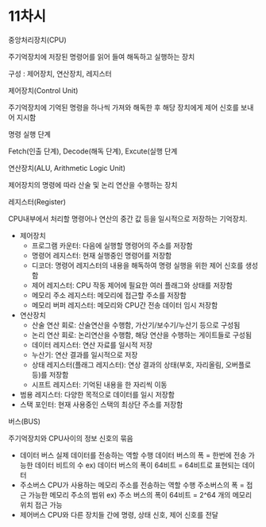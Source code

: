 # 11차시

중앙처리장치(CPU)

주기억장치에 저장된 명령어를 읽어 들여 해독하고 실행하는 장치

구성 : 제어장치, 연산장치, 레지스터

제어장치(Control Unit)

주기억장치에 기억된 명령을 하나씩 가져와 해독한 후 해당 장치에게 제어 신호를 보내어 지시함

명령 실행 단계

Fetch(인출 단계), Decode(해독 단계), Excute(실행 단계

연산장치(ALU, Arithmetic Logic Unit)

제어장치의 명령에 따라 산술 및 논리 연산을 수행하는 장치

레지스터(Register)

CPU내부에서 처리할 명령어나 연산의 중간 값 등을 일시적으로 저장하는 기억장치.

- 제어장치
    - 프로그램 카운터: 다음에 실행할 명령어의 주소를 저장함
    - 명령어 레지스터: 현재 실행중인 명령어를 저장함
    - 디코더: 명령어 레지스터의 내용을 해독하여 명령 실행을 위한 제어 신호를 생성함
    - 제어 레지스터: CPU 작동 제어에 필요한 여러 플래그와 상태를 저장함
    - 메모리 주소 레지스터: 메모리에 접근할 주소를 저장함
    - 메모리 버퍼 레지스터: 메모리와 CPU간 전송 데이터 임시 저장함
- 연산장치
    - 산술 연산 회로: 산술연산을 수행함, 가산기/보수기/누산기 등으로 구성됨
    - 논리 연산 회로: 논리연산을 수행함, 해당 연산을 수행하는 게이트들로 구성됨
    - 데이터 레지스터: 연산 자료를 일시적 저장
    - 누산기: 연산 결과를 일시적으로 저장
    - 상태 레지스터(플래그 레지스터): 연상 결과의 상태(부호, 자리올림, 오버플로 등)를 저장함
    - 시프트 레지스터: 기억된 내용을 한 자리씩 이동
- 범용 레지스터: 다양한 목적으로 데이터를 일시 저장함
- 스택 포인터: 현재 사용중인 스택의 최상단 주소를 저장함

버스(BUS)

주기억장치와 CPU사이의 정보 신호의 묶음

- 데이터 버스
실제 데이터를 전송하는 역할 수행
데이터 버스의 폭 = 한번에 전송 가능한 데이터 비트의 수
ex) 데이터 버스의 폭이 64비트 = 64비트로 표현되는 데이터
- 주소버스
CPU가 사용하는 메모리 주소를 전송하는 역할 수행
주소버스의 폭 = 접근 가능한 메모리 주소의 범위
ex) 주소 버스의 폭이 64비트 = 2^64 개의 메모리 위치 접근 가능
- 제어버스
CPU와 다른 장치들 간에 명령, 상태 신호, 제어 신호를 전달